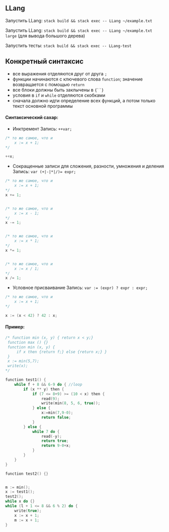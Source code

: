 ## LLang

Запустить LLang: ```stack build && stack exec -- LLang ~/example.txt```

Запустить LLang: ```stack build && stack exec -- LLang ~/example.txt large``` (для вывода большого дерева)

Запустить тесты: ```stack build && stack exec -- LLang-test```


## Конкретный синтаксис

* все выражения отделяются друг от друга `;`
* функции начинаются с ключевого слова `function`; значение возвращается с помощью `return`
* все блоки должны быть заклычены в `{``}`
* условия в `if` и `while` отделяются скобками
* сначала должно идти определение всех функций, а потом только текст основной программы

#### Синтаксический сахар:

* Инктремент
Запись: `++var;`
``` c++
/* то же самое, что и
    x := x + 1;
*/

++x;
```

* Сокращенные записи для сложения, разности, умножения и деления
Запись: `var (+|-|*|/)= expr;`
``` c++
/* то же самое, что и
    x := x + 1;
*/
x += 1;


/* то же самое, что и
    x := x - 1;
*/
x -= 1;


/* то же самое, что и
    x := x * 1;
*/
x *= 1;


/* то же самое, что и
    x := x / 1;
*/
x /= 1;
```

* Условное присваивание
Запись: `var := (expr) ? expr : expr;`
``` c++
/* то же самое, что и
    x := x + 1;
*/

x := (x < 42) ? 42 : x;
```


#### Пример:
``` c++
/* function min (x, y) { return x < y;}
 function max () {}
 function min (x, y) {
     if x then {return f;} else {return x;} }
 }
 x := min(5,7);
 write(x);
*/

function test1() {
    while f + 8 && 6-9 do { //loop
        if (x ** y) then {
            if (7 <= 8+9) >= (10 < x) then {
                read(9);
                write(min(8, 5, 6, true));
            } else {
                x:=min(7,9-0);
                return false;
            }
        } else {
            while 7 do {
                read(-y);
                return true;
                return 9-0+x;
            }
        }
    }
}

function test2() {}


m := min();
x := test1();
test2();
while x do {}
while (l + 1 <= 8 && 6 % 2) do {
    write(true);
    x := x + 1;
    m := x + 1;
}

```
